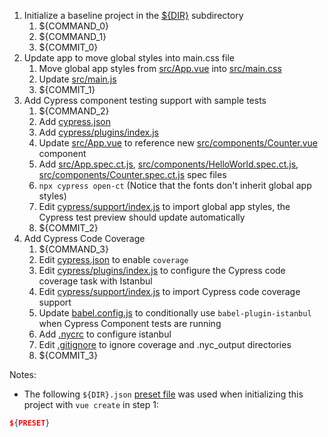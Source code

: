 1. Initialize a baseline project in the [${DIR}](.) subdirectory
   1. ${COMMAND_0}
   2. ${COMMAND_1}
   3. ${COMMIT_0}
2. Update app to move global styles into main.css file
   1. Move global app styles from [src/App.vue](src/App.vue) into [src/main.css](src/main.css)
   2. Update [src/main.js](src/main.js)
   3. ${COMMIT_1}
3. Add Cypress component testing support with sample tests
   1. ${COMMAND_2}
   2. Add [cypress.json](cypress.json)
   3. Add [cypress/plugins/index.js](cypress/plugins/index.js)
   1. Update [src/App.vue](src/App.vue) to reference new [src/components/Counter.vue](src/components/Counter.vue) component
   1. Add [src/App.spec.ct.js](src/App.spec.ct.js), [src/components/HelloWorld.spec.ct.js](src/components/HelloWorld.spec.ct.js), [src/components/Counter.spec.ct.js](src/components/Counter.spec.ct.js) spec files
   5. `npx cypress open-ct` (Notice that the fonts don't inherit global app styles)
   6. Edit [cypress/support/index.js](cypress/support/index.js) to import global app styles, the Cypress test preview should update automatically
   7. ${COMMIT_2}
4. Add Cypress Code Coverage
   1. ${COMMAND_3}
   2. Edit [cypress.json](cypress.json) to enable `coverage`
   3. Edit [cypress/plugins/index.js](cypress/plugins/index.js) to configure the Cypress code coverage task with Istanbul
   4. Edit [cypress/support/index.js](cypress/support/index.js) to import Cypress code coverage support
   5. Update [babel.config.js](babel.config.js) to conditionally use `babel-plugin-istanbul` when Cypress Component tests are running
   6. Add [.nycrc](.nycrc) to configure istanbul
   7. Edit [.gitignore](.gitignore) to ignore coverage and .nyc_output directories
   8. ${COMMIT_3}

Notes:

- The following `${DIR}.json` [preset file](https://cli.vuejs.org/guide/plugins-and-presets.html#local-filesystem-preset) was used when initializing this project with `vue create` in step 1:

```json
${PRESET}
```
